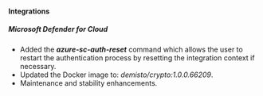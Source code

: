 
#### Integrations

##### Microsoft Defender for Cloud
- Added the ***azure-sc-auth-reset*** command which allows the user to restart the authentication process by resetting the integration context if necessary.
- Updated the Docker image to: *demisto/crypto:1.0.0.66209*.
- Maintenance and stability enhancements.